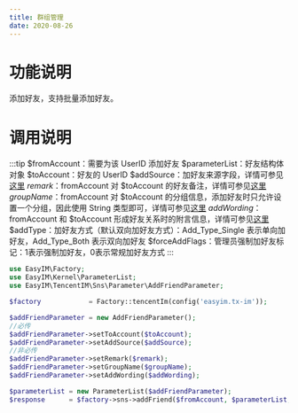 ```yaml
---
title: 群组管理
date: 2020-08-26
---
```

# 功能说明
添加好友，支持批量添加好友。

# 调用说明

:::tip
$fromAccount：需要为该 UserID 添加好友
$parameterList：好友结构体对象
$toAccount：好友的 UserID
$addSource：加好友来源字段，详情可参见[这里](https://cloud.tencent.com/document/product/269/1501#.E6.A0.87.E9.85.8D.E5.A5.BD.E5.8F.8B.E5.AD.97.E6.AE.B5)
$remark：$fromAccount 对 $toAccount 的好友备注，详情可参见[这里](https://cloud.tencent.com/document/product/269/1501#.E6.A0.87.E9.85.8D.E5.A5.BD.E5.8F.8B.E5.AD.97.E6.AE.B5)
$groupName：$fromAccount 对 $toAccount 的分组信息，添加好友时只允许设置一个分组，因此使用 String 类型即可，详情可参见[这里](https://cloud.tencent.com/document/product/269/1501#.E6.A0.87.E9.85.8D.E5.A5.BD.E5.8F.8B.E5.AD.97.E6.AE.B5)
$addWording：$fromAccount 和 $toAccount 形成好友关系时的附言信息，详情可参见[这里](https://cloud.tencent.com/document/product/269/1501#.E6.A0.87.E9.85.8D.E5.A5.BD.E5.8F.8B.E5.AD.97.E6.AE.B5)
$addType：加好友方式（默认双向加好友方式）：Add_Type_Single 表示单向加好友，Add_Type_Both 表示双向加好友
$forceAddFlags：管理员强制加好友标记：1表示强制加好友，0表示常规加好友方式
:::


```php
use EasyIM\Factory;
use EasyIM\Kernel\ParameterList;
use EasyIM\TencentIM\Sns\Parameter\AddFriendParameter;

$factory            = Factory::tencentIm(config('easyim.tx-im'));

$addFriendParameter = new AddFriendParameter();
//必传
$addFriendParameter->setToAccount($toAccount);
$addFriendParameter->setAddSource($addSource);
//非必传
$addFriendParameter->setRemark($remark);
$addFriendParameter->setGroupName($groupName);
$addFriendParameter->setAddWording($addWording);

$parameterList = new ParameterList($addFriendParameter);
$response      = $factory->sns->addFriend($fromAccount, $parameterList, $addType, $forceAddFlags);
```
